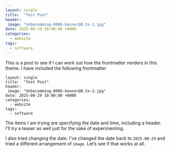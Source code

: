 ```yaml
---
layout: single
title:  "Test Post"
header:
 image: "Unbecomming-0006-banner@0.5x-2.jpg"
date: 2025-08-29 10:00:00 +0000
categories: 
  - website
tags:
  - software
---
```


This is a post to see if I can work out how the frontmatter renders in this theme.
I have included the following frontmatter

```
layout: single
title:  "Test Post"
header:
 image: "Unbecomming-0006-banner@0.5x-2.jpg"
date: 2025-08-29 10:00:00 +0000
categories: 
  - website
tags:
  - software
```

The items I am trying are specifying the date and time, including a header.
I'll try a teaser as well just for the sake of experimenting.

I also tried changing the date. I've changed the date back to `2025-08-29` and tried a different arrangement of `image`.
Let’s see if that works at all.